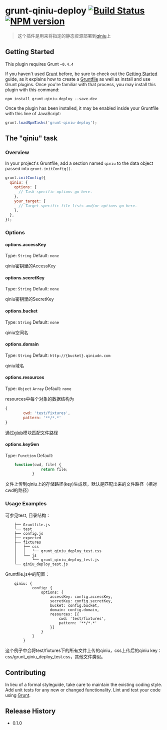 # grunt-qiniu-deploy [![Build Status](https://travis-ci.org/chenboxiang/grunt-qiniu-deploy.svg?branch=master)](https://travis-ci.org/chenboxiang/grunt-qiniu-deploy) [![NPM version](https://badge.fury.io/js/grunt-qiniu-deploy.png)](http://badge.fury.io/js/grunt-qiniu-deploy)

> 这个插件是用来将指定的静态资源部署到[qiniu](http://www.qiniu.com/)上

## Getting Started
This plugin requires Grunt `~0.4.4`

If you haven't used [Grunt](http://gruntjs.com/) before, be sure to check out the [Getting Started](http://gruntjs.com/getting-started) guide, as it explains how to create a [Gruntfile](http://gruntjs.com/sample-gruntfile) as well as install and use Grunt plugins. Once you're familiar with that process, you may install this plugin with this command:

```shell
npm install grunt-qiniu-deploy --save-dev
```

Once the plugin has been installed, it may be enabled inside your Gruntfile with this line of JavaScript:

```js
grunt.loadNpmTasks('grunt-qiniu-deploy');
```

## The "qiniu" task

### Overview
In your project's Gruntfile, add a section named `qiniu` to the data object passed into `grunt.initConfig()`.

```js
grunt.initConfig({
  qiniu: {
    options: {
      // Task-specific options go here.
    },
    your_target: {
      // Target-specific file lists and/or options go here.
    },
  },
});
```

### Options

#### options.accessKey
Type: `String`
Default: `none`

qiniu密钥里的AccessKey

#### options.secretKey
Type: `String`
Default: `none`

qiniu密钥里的SecretKey

#### options.bucket
Type: `String`
Default: `none`

qiniu空间名

#### options.domain
Type: `String`
Default: `http://{bucket}.qiniudn.com`

qiniu域名

#### options.resources
Type: `Object` `Array`
Default: `none`

resources中每个对象的数据结构为
```js
{
 		cwd: 'test/fixtures',
		pattern: '**/*.*'
}
```
通过[glob](https://github.com/isaacs/node-glob)模块匹配文件路径

#### options.keyGen
Type: `Function`
Default: 
```js
	function(cwd, file) {
                return file;
            }
```

文件上传到qiniu上的存储路径(key)生成器，默认是匹配出来的文件路径（相对cwd的路径）

### Usage Examples
可参见test, 目录结构：
```
	├── Gruntfile.js
	└── test
    ├── config.js
    ├── expected
    ├── fixtures
    │   ├── css
    │   │   └── grunt_qiniu_deploy_test.css
    │   └── js
    │       └── grunt_qiniu_deploy_test.js
    └── qiniu_deploy_test.js
```
Gruntfile.js中的配置：
```
	qiniu: {
            config: {
                options: {
                    accessKey: config.accessKey,
                    secretKey: config.secretKey,
                    bucket: config.bucket,
                    domain: config.domain,
                    resources: [{
                        cwd: 'test/fixtures',
                        pattern: '**/*.*'
                    }]
                }
            }
        }
```
这个例子中会将test/fixtures下的所有文件上传的qiniu，css上传后的qiniu key：css/grunt_qiniu_deploy_test.css，其他文件类似。

## Contributing
In lieu of a formal styleguide, take care to maintain the existing coding style. Add unit tests for any new or changed functionality. Lint and test your code using [Grunt](http://gruntjs.com/).

## Release History
* 0.1.0 

